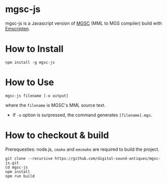 # mgsc-js

mgsc-js is a Javascript version of [MGSC](https://github.com/digital-sound-antiques/mgsc) (MML to MGS compiler) build with [Emscripten](https://github.com/kripken/emscripten).

# How to Install

```
npm install -g mgsc-js
```

# How to Use
```
mgsc-js filename [-o output]
```
where the `filename` is MGSC's MML source text.

- If `-o` option is surpressed, the command generates `[filename].mgs`.

# How to checkout & build

Prerequesties: node.js, `cmake` and `emcmake` are required to build the project.

```
git clone --recursive https://github.com/digital-sound-antiques/mgsc-js.git
cd mgsc-js
npm install
npm run build
```


